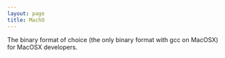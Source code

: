 ```yaml
---
layout: page
title: MachO
---
```


The binary format of choice (the only binary format with gcc on MacOSX) for MacOSX developers.

